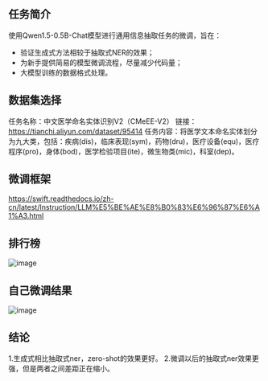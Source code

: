 ## 任务简介
使用Qwen1.5-0.5B-Chat模型进行通用信息抽取任务的微调，旨在：
- 验证生成式方法相较于抽取式NER的效果；
- 为新手提供简易的模型微调流程，尽量减少代码量；
- 大模型训练的数据格式处理。

## 数据集选择
任务名称：中文医学命名实体识别V2（CMeEE-V2）
链接：https://tianchi.aliyun.com/dataset/95414
任务内容：将医学文本命名实体划分为九大类，包括：疾病(dis)，临床表现(sym)，药物(dru)，医疗设备(equ)，医疗程序(pro)，身体(bod)，医学检验项目(ite)，微生物类(mic)，科室(dep)。


## 微调框架
https://swift.readthedocs.io/zh-cn/latest/Instruction/LLM%E5%BE%AE%E8%B0%83%E6%96%87%E6%A1%A3.html


## 排行榜
![image](https://github.com/user-attachments/assets/02e9616f-11ef-49ad-ba2c-5ad6c584b61d)

## 自己微调结果
![image](https://github.com/user-attachments/assets/191a179c-6516-4239-8f92-387eb22ed0fb)

## 结论
1.生成式相比抽取式ner，zero-shot的效果更好。
2.微调以后的抽取式ner效果更强，但是两者之间差距正在缩小。
